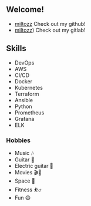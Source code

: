 ## Welcome!

- [miltozz](https://github.com/miltozz) Check out my github!
- [miltozz](https://gitlab.com/miltozz)) Check out my gitlab!

## Skills
- DevOps
- AWS 
- CI/CD
- Docker
- Kubernetes
- Terraform
- Ansible
- Python
- Prometheus
- Grafana
- ELK

### Hobbies
- Music 🎶
- Guitar 🎻
- Electric guitar 🎸
- Movies 🎬🍿
- Space 🚀
- Fitness ⛹️‍♂️
- Fun 😄

